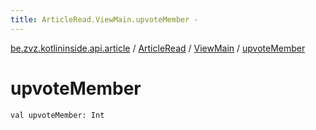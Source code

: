```yaml
---
title: ArticleRead.ViewMain.upvoteMember - 
---
```


[be.zvz.kotlininside.api.article](../../index.html) / [ArticleRead](../index.html) / [ViewMain](index.html) / [upvoteMember](./upvote-member.html)

# upvoteMember

`val upvoteMember: Int`